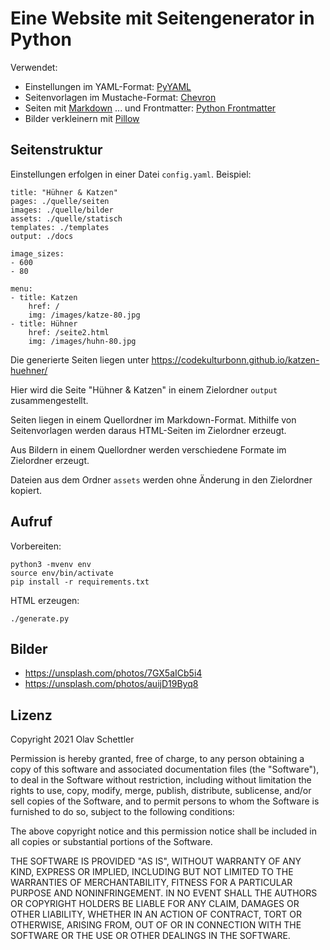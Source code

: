 # Eine Website mit Seitengenerator in Python

Verwendet:

* Einstellungen im YAML-Format: [PyYAML](https://pyyaml.org/wiki/PyYAMLDocumentation)
* Seitenvorlagen im Mustache-Format: [Chevron](https://github.com/noahmorrison/chevron)
* Seiten mit [Markdown](https://github.com/Python-Markdown/markdown)
  ... und Frontmatter: [Python Frontmatter](https://python-frontmatter.readthedocs.io/) 
* Bilder verkleinern mit [Pillow](https://pillow.readthedocs.io/) 

## Seitenstruktur

Einstellungen erfolgen in einer Datei `config.yaml`. Beispiel:

    title: "Hühner & Katzen"
    pages: ./quelle/seiten
    images: ./quelle/bilder
    assets: ./quelle/statisch
    templates: ./templates
    output: ./docs

    image_sizes: 
    - 600
    - 80

    menu:
    - title: Katzen
        href: /
        img: /images/katze-80.jpg
    - title: Hühner
        href: /seite2.html
        img: /images/huhn-80.jpg

Die generierte Seiten liegen unter https://codekulturbonn.github.io/katzen-huehner/


Hier wird die Seite "Hühner & Katzen" in einem Zielordner `output` zusammengestellt. 

Seiten liegen in einem Quellordner im Markdown-Format. Mithilfe von Seitenvorlagen werden daraus HTML-Seiten im Zielordner erzeugt. 

Aus Bildern in einem Quellordner werden verschiedene Formate im Zielordner erzeugt. 

Dateien aus dem Ordner `assets` werden ohne Änderung in den Zielordner kopiert.    

## Aufruf

Vorbereiten:

    python3 -mvenv env
    source env/bin/activate
    pip install -r requirements.txt

HTML erzeugen:

    ./generate.py

## Bilder

* https://unsplash.com/photos/7GX5aICb5i4
* https://unsplash.com/photos/auijD19Byq8

## Lizenz

Copyright 2021 Olav Schettler

Permission is hereby granted, free of charge, to any person obtaining a copy of this software and associated documentation files (the "Software"), to deal in the Software without restriction, including without limitation the rights to use, copy, modify, merge, publish, distribute, sublicense, and/or sell copies of the Software, and to permit persons to whom the Software is furnished to do so, subject to the following conditions:

The above copyright notice and this permission notice shall be included in all copies or substantial portions of the Software.

THE SOFTWARE IS PROVIDED "AS IS", WITHOUT WARRANTY OF ANY KIND, EXPRESS OR IMPLIED, INCLUDING BUT NOT LIMITED TO THE WARRANTIES OF MERCHANTABILITY, FITNESS FOR A PARTICULAR PURPOSE AND NONINFRINGEMENT. IN NO EVENT SHALL THE AUTHORS OR COPYRIGHT HOLDERS BE LIABLE FOR ANY CLAIM, DAMAGES OR OTHER LIABILITY, WHETHER IN AN ACTION OF CONTRACT, TORT OR OTHERWISE, ARISING FROM, OUT OF OR IN CONNECTION WITH THE SOFTWARE OR THE USE OR OTHER DEALINGS IN THE SOFTWARE.